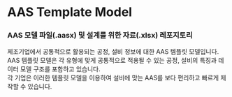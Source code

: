 # AAS Template Model  
### AAS 모델 파일(.aasx) 및 설계를 위한 자료(.xlsx) 레포지토리  

제조기업에서 공통적으로 활용되는 공정, 설비 정보에 대한 AAS 템플릿 모델입니다.  
AAS 템플릿 모델은 각 유형에 맞게 공통적으로 적용될 수 있는 공정, 설비의 특징과 데이터 모델 구조를 포함하고 있습니다.  
각 기업은 이러한 템플릿 모델을 이용하여 설비에 맞는 AAS를 보다 편리하고 빠르게 제작할 수 있습니다.  